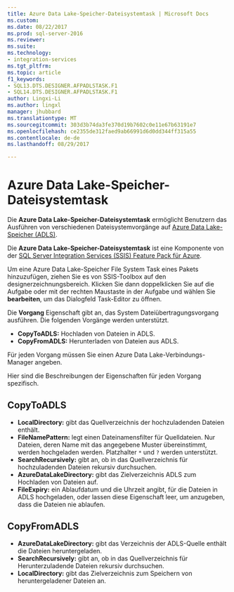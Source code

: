 ```yaml
---
title: Azure Data Lake-Speicher-Dateisystemtask | Microsoft Docs
ms.custom: 
ms.date: 08/22/2017
ms.prod: sql-server-2016
ms.reviewer: 
ms.suite: 
ms.technology:
- integration-services
ms.tgt_pltfrm: 
ms.topic: article
f1_keywords:
- SQL13.DTS.DESIGNER.AFPADLSTASK.F1
- SQL14.DTS.DESIGNER.AFPADLSTASK.F1
author: Lingxi-Li
ms.author: lingxl
manager: jhubbard
ms.translationtype: MT
ms.sourcegitcommit: 303d3b74da3fe370d19b7602c0e11e67b63191e7
ms.openlocfilehash: ce2355de312faed9ab66991d6d0dd344ff315a55
ms.contentlocale: de-de
ms.lasthandoff: 08/29/2017

---
```

# <a name="azure-data-lake-store-file-system-task"></a>Azure Data Lake-Speicher-Dateisystemtask

Die **Azure Data Lake-Speicher-Dateisystemtask** ermöglicht Benutzern das Ausführen von verschiedenen Dateisystemvorgänge auf [Azure Data Lake-Speicher (ADLS)](https://azure.microsoft.com/services/data-lake-store/).

Die **Azure Data Lake-Speicher-Dateisystemtask** ist eine Komponente von der [SQL Server Integration Services (SSIS) Feature Pack für Azure](../../integration-services/azure-feature-pack-for-integration-services-ssis.md).

Um eine Azure Data Lake-Speicher File System Task eines Pakets hinzuzufügen, ziehen Sie es von SSIS-Toolbox auf den designerzeichnungsbereich. Klicken Sie dann doppelklicken Sie auf die Aufgabe oder mit der rechten Maustaste in der Aufgabe und wählen Sie **bearbeiten**, um das Dialogfeld Task-Editor zu öffnen.

Die **Vorgang** Eigenschaft gibt an, das System Dateiübertragungsvorgang ausführen. Die folgenden Vorgänge werden unterstützt.

* **CopyToADLS:** Hochladen von Dateien in ADLS.
* **CopyFromADLS:** Herunterladen von Dateien aus ADLS.

Für jeden Vorgang müssen Sie einen Azure Data Lake-Verbindungs-Manager angeben.

Hier sind die Beschreibungen der Eigenschaften für jeden Vorgang spezifisch.

## <a name="copytoadls"></a>CopyToADLS
* **LocalDirectory:** gibt das Quellverzeichnis der hochzuladenden Dateien enthält.
* **FileNamePattern:** legt einen Dateinamensfilter für Quelldateien. Nur Dateien, deren Name mit das angegebene Muster übereinstimmt, werden hochgeladen werden. Platzhalter `*` und `?` werden unterstützt.
* **SearchRecursively:** gibt an, ob in das Quellverzeichnis für hochzuladenden Dateien rekursiv durchsuchen.
* **AzureDataLakeDirectory:** gibt das Zielverzeichnis ADLS zum Hochladen von Dateien auf.
* **FileExpiry:** ein Ablaufdatum und die Uhrzeit angibt, für die Dateien in ADLS hochgeladen, oder lassen diese Eigenschaft leer, um anzugeben, dass die Dateien nie ablaufen.

## <a name="copyfromadls"></a>CopyFromADLS
* **AzureDataLakeDirectory:** gibt das Verzeichnis der ADLS-Quelle enthält die Dateien heruntergeladen.
* **SearchRecursively:** gibt an, ob in das Quellverzeichnis für Herunterzuladende Dateien rekursiv durchsuchen.
* **LocalDirectory:** gibt das Zielverzeichnis zum Speichern von heruntergeladener Dateien an.
